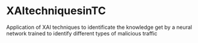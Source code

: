 # XAItechniquesinTC
Application of XAI techniques to identificate the knowledge get by a neural network trained to identify different types of malicious traffic
